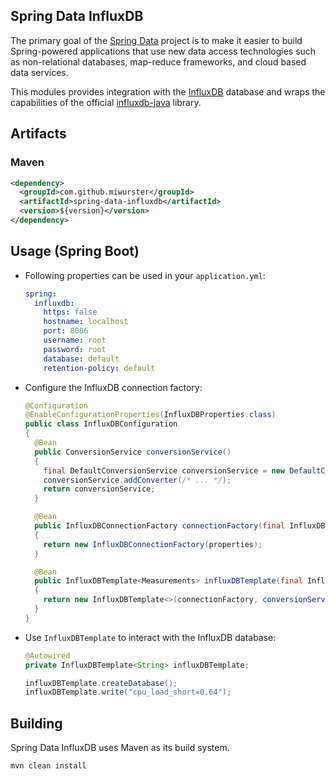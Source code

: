 
Spring Data InfluxDB
--------------------

The primary goal of the [Spring Data](http://projects.spring.io/spring-data/) project is to make it easier to build Spring-powered applications that use new data access technologies such as non-relational databases, map-reduce frameworks, and cloud based data services.

This modules provides integration with the [InfluxDB](https://influxdata.com/) database and wraps the capabilities of the official [influxdb-java](https://github.com/influxdata/influxdb-java) library.

## Artifacts

### Maven

```xml
<dependency>
  <groupId>com.github.miwurster</groupId>
  <artifactId>spring-data-influxdb</artifactId>
  <version>${version}</version>
</dependency> 
```

## Usage (Spring Boot)

* Following properties can be used in your `application.yml`:

    ```yml
    spring:
      influxdb:
        https: false
        hostname: localhost
        port: 8086
        username: root
        password: root
        database: default
        retention-policy: default
    ```

* Configure the InfluxDB connection factory:

    ```java
    @Configuration
    @EnableConfigurationProperties(InfluxDBProperties.class)
    public class InfluxDBConfiguration
    {
      @Bean
      public ConversionService conversionService()
      {
        final DefaultConversionService conversionService = new DefaultConversionService();
        conversionService.addConverter(/* ... */);
        return conversionService;
      }

      @Bean
      public InfluxDBConnectionFactory connectionFactory(final InfluxDBProperties properties)
      {
        return new InfluxDBConnectionFactory(properties);
      }

      @Bean
      public InfluxDBTemplate<Measurements> influxDBTemplate(final InfluxDBConnectionFactory connectionFactory)
      {
        return new InfluxDBTemplate<>(connectionFactory, conversionService());
      }
    }
    ```

* Use `InfluxDBTemplate` to interact with the InfluxDB database:

    ```java
    @Autowired
    private InfluxDBTemplate<String> influxDBTemplate;
    
    influxDBTemplate.createDatabase();
    influxDBTemplate.write("cpu_load_short=0.64");
    ```

## Building

Spring Data InfluxDB uses Maven as its build system. 

```bash
mvn clean install
```
